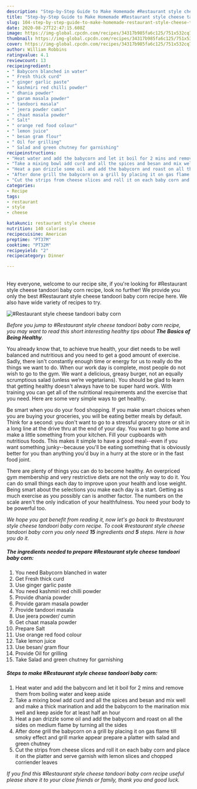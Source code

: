 ```yaml
---
description: "Step-by-Step Guide to Make Homemade #Restaurant style cheese tandoori baby corn"
title: "Step-by-Step Guide to Make Homemade #Restaurant style cheese tandoori baby corn"
slug: 104-step-by-step-guide-to-make-homemade-restaurant-style-cheese-tandoori-baby-corn
date: 2020-08-27T22:47:15.608Z
image: https://img-global.cpcdn.com/recipes/34317b985fa6c125/751x532cq70/restaurant-style-cheese-tandoori-baby-corn-recipe-main-photo.jpg
thumbnail: https://img-global.cpcdn.com/recipes/34317b985fa6c125/751x532cq70/restaurant-style-cheese-tandoori-baby-corn-recipe-main-photo.jpg
cover: https://img-global.cpcdn.com/recipes/34317b985fa6c125/751x532cq70/restaurant-style-cheese-tandoori-baby-corn-recipe-main-photo.jpg
author: William Robbins
ratingvalue: 4.1
reviewcount: 13
recipeingredient:
- " Babycorn blanched in water"
- " Fresh thick curd"
- " ginger garlic paste"
- " kashmiri red chilli powder"
- " dhania powder"
- " garam masala powder"
- " tandoori masala"
- " jeera powder cumin"
- " chaat masala powder"
- " Salt"
- " orange red food colour"
- " lemon juice"
- " besan gram flour"
- " Oil for grilling"
- " Salad and green chutney for garnishing"
recipeinstructions:
- "Heat water and add the babycorn and let it boil for 2 mins and remove them from boiling water and keep aside"
- "Take a mixing bowl add curd and all the spices and besan and mix well and make a thick marination and add the babycorn to the marination mix well and keep aside for at least half an hour"
- "Heat a pan drizzle some oil and add the babycorn and roast on all the sides on medium flame by turning all the sides"
- "After done grill the babycorn on a grill by placing it on gas flame till smoky effect and grill marke appear prepare a platter with salad and green chutney"
- "Cut the strips from cheese slices and roll it on each baby corn and place it on the platter and serve garnish with lemon slices and chopped corriender leaves"
categories:
- Recipe
tags:
- restaurant
- style
- cheese

katakunci: restaurant style cheese 
nutrition: 140 calories
recipecuisine: American
preptime: "PT37M"
cooktime: "PT32M"
recipeyield: "2"
recipecategory: Dinner

---
```

<br>
Hey everyone, welcome to our recipe site, if you're looking for #Restaurant style cheese tandoori baby corn recipe, look no further! We provide you only the best #Restaurant style cheese tandoori baby corn recipe here. We also have wide variety of recipes to try.
<br>


![#Restaurant style cheese tandoori baby corn](https://img-global.cpcdn.com/recipes/34317b985fa6c125/751x532cq70/restaurant-style-cheese-tandoori-baby-corn-recipe-main-photo.jpg)

<i>Before you jump to #Restaurant style cheese tandoori baby corn recipe, you may want to read this short interesting healthy tips about <strong>The Basics of Being Healthy</strong>.</i>

You already know that, to achieve true health, your diet needs to be well balanced and nutritious and you need to get a good amount of exercise. Sadly, there isn't constantly enough time or energy for us to really do the things we want to do. When our work day is complete, most people do not wish to go to the gym. We want a delicious, greasy burger, not an equally scrumptious salad (unless we’re vegetarians). You should be glad to learn that getting healthy doesn't always have to be super hard work. With training you can get all of the nutritional requirements and the exercise that you need. Here are some very simple ways to get healthy.

Be smart when you do your food shopping. If you make smart choices when you are buying your groceries, you will be eating better meals by default. Think for a second: you don't want to go to a stressful grocery store or sit in a long line at the drive thru at the end of your day. You want to go home and make a little something from your kitchen. Fill your cupboards with nutritious foods. This makes it simple to have a good meal--even if you want something junky--because you'll be eating something that is obviously better for you than anything you'd buy in a hurry at the store or in the fast food joint.

There are plenty of things you can do to become healthy. An overpriced gym membership and very restrictive diets are not the only way to do it. You can do small things each day to improve upon your health and lose weight. Being smart about the selections you make each day is a start. Getting as much exercise as you possibly can is another factor. The numbers on the scale aren't the only indication of your healthfulness. You need your body to be powerful too. 


<i>We hope you got benefit from reading it, now let's go back to #restaurant style cheese tandoori baby corn recipe. To cook #restaurant style cheese tandoori baby corn you only need <strong>15</strong> ingredients and <strong>5</strong> steps. Here is how you do it.
</i>

##### The ingredients needed to prepare #Restaurant style cheese tandoori baby corn:

1. You need  Babycorn blanched in water
1. Get  Fresh thick curd
1. Use  ginger garlic paste
1. You need  kashmiri red chilli powder
1. Provide  dhania powder
1. Provide  garam masala powder
1. Provide  tandoori masala
1. Use  jeera powder/ cumin
1. Get  chaat masala powder
1. Prepare  Salt
1. Use  orange red food colour
1. Take  lemon juice
1. Use  besan/ gram flour
1. Provide  Oil for grilling
1. Take  Salad and green chutney for garnishing


##### Steps to make #Restaurant style cheese tandoori baby corn:

1. Heat water and add the babycorn and let it boil for 2 mins and remove them from boiling water and keep aside
1. Take a mixing bowl add curd and all the spices and besan and mix well and make a thick marination and add the babycorn to the marination mix well and keep aside for at least half an hour
1. Heat a pan drizzle some oil and add the babycorn and roast on all the sides on medium flame by turning all the sides
1. After done grill the babycorn on a grill by placing it on gas flame till smoky effect and grill marke appear prepare a platter with salad and green chutney
1. Cut the strips from cheese slices and roll it on each baby corn and place it on the platter and serve garnish with lemon slices and chopped corriender leaves


<i>If you find this #Restaurant style cheese tandoori baby corn recipe useful please share it to your close friends or family, thank you and good luck.</i>
